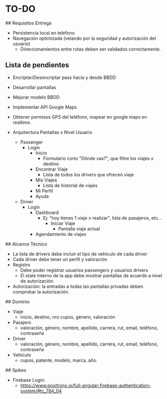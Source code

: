 # TO-DO

## Requisitos Entrega

- Persistencia local en teléfono
- Navegación optimizada (velando por la seguridad y autorización del usuario)
  - Direccionamientos entre rutas deben ser validados correctamente.

## Lista de pendientes

- Encriptar/Desencriptar pass hacia y desde BBDD
- Desarrollar pantallas
- Mejorar modelo BBDD
- Implementar API Google Maps
- Obtener permisos GPS del teléfono, mapear en google maps en realtime.

- Arquitectura Pantallas x Nivel Usuario
  - Passenger
    - Login
      - Inicio
        - Formulario corto "Dónde vas?", que filtre los viajes x destino.
      - Encontrar Viaje
        - Lista de todos los drivers que ofrecen viaje
      - Mis Viajes
        - Lista de historial de viajes
      - Mi Perfil
      - Ayuda
  - Driver
    - Login
      - Dashboard
        - Ej: "hoy tienes 1 viaje x realizar", lista de pasajeros, etc...
          - Iniciar Viaje
            - Pantalla viaje actual
      - Agendamiento de viajes

## Alcance Técnico

- La lista de drivers debe incluir el tipo de vehículo de cada driver
- Cada driver debe tener un perfil y valoración
- Registro
  - Debe poder registrar usuarios passengers y usuarios drivers
  - El state interno de la app debe mostrar pantallas de acuerdo a nivel de autorización.
- Autorización: la entradas a todas las pantallas privadas deben comprobar la autorización.

## Dominio

- Viaje
  - inicio, destino, nro cupos, género, valoración
- Pasajero
  - valoración, género, nombre, apellido, carrera, rut, email, teléfono, contraseña
- Driver
  - valoración, género, nombre, apellido, carrera, rut, email, teléfono, contraseña
- Vehículo
  - cupos, patente, modelo, marca, año.

## Spikes

- Firebase Login:
  - https://www.positronx.io/full-angular-firebase-authentication-system/#tc_784_04
